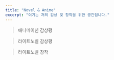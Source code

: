 ```yaml
---
title: "Novel & Anime"
excerpt: "여기는 저의 감상 및 창작을 위한 공간입니다."
---
```


> 애니메이션 감상평

> 라이트노벨 감상평

> 라이트노벨 창작
